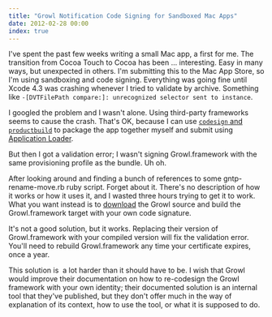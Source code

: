 ```yaml
---
title: "Growl Notification Code Signing for Sandboxed Mac Apps"
date: 2012-02-28 00:00
index: true
---
```


I've spent the past few weeks writing a small Mac app, a first for me. The transition from Cocoa Touch to Cocoa has been ... interesting. Easy in many ways, but unexpected in others. I'm submitting this to the Mac App Store, so I'm using sandboxing and code signing. Everything was going fine until Xcode 4.3 was crashing whenever I tried to validate by archive. Something like `-[DVTFilePath compare:]: unrecognized selector sent to instance`.

I googled the problem and I wasn't alone. Using third-party frameworks seems to cause the crash. That's OK, because I can use [`codesign` and `productbuild`](http://hartcw.com/francis/building-for-the-mac-app-store/) to package the app together myself and submit using [Application Loader](https://itunesconnect.apple.com/apploader/ApplicationLoader_2.5.1.dmg).

But then I got a validation error; I wasn't signing Growl.framework with the same provisioning profile as the bundle. Uh oh.

After looking around and finding a bunch of references to some&nbsp;gntp-rename-move.rb ruby script. Forget about it. There's no description of how it works or how it uses it, and I wasted three hours trying to get it to work. What you want instead is to [download](http://growl.info/downloads) the Growl source and build the Growl.framework target with your own code signature.

It's not a good solution, but it works. Replacing their version of Growl.framework with&nbsp;your compiled version will fix the validation error. You'll need to rebuild Growl.framework any time your certificate expires, once a year.

This solution is &nbsp;a lot harder than it should have to be. I wish that Growl would improve their documentation on how to re-codesign the Growl framework with your own identity; their documented solution is an internal tool that they've published, but they don't offer much in the way of explanation of its context, how to use the tool, or what it is supposed to do.

<!-- more -->
